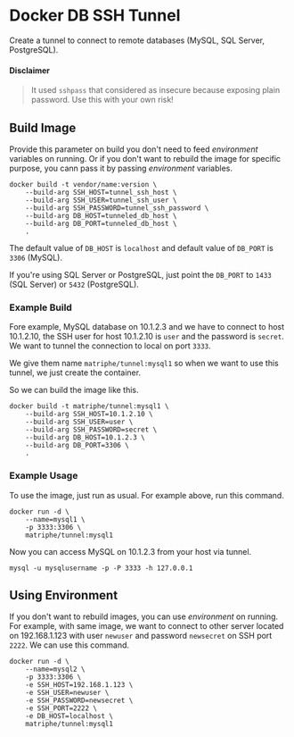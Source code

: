 # Docker DB SSH Tunnel

Create a tunnel to connect to remote databases (MySQL, SQL Server, PostgreSQL).

#### Disclaimer

> It used `sshpass` that considered as insecure because exposing plain password. Use this with your own risk!

## Build Image

Provide this parameter on build you don't need to feed *environment* variables on running. Or if you don't want to rebuild the image for specific purpose, you cann pass it by passing *environment* variables.

```console
docker build -t vendor/name:version \
    --build-arg SSH_HOST=tunnel_ssh_host \
    --build-arg SSH_USER=tunnel_ssh_user \
    --build-arg SSH_PASSWORD=tunnel_ssh_password \ 
    --build-arg DB_HOST=tunneled_db_host \
    --build-arg DB_PORT=tunneled_db_host \
    .
```

The default value of `DB_HOST` is `localhost` and default value of `DB_PORT` is `3306` (MySQL).

If you're using SQL Server or PostgreSQL, just point the `DB_PORT` to `1433` (SQL Server) or `5432` (PostgreSQL).

### Example Build

Fore example, MySQL database on 10.1.2.3 and we have to connect to host 10.1.2.10, the SSH user for host 10.1.2.10 is `user` and the password is `secret`. We want to tunnel the connection to local on port `3333`.

We give them name `matriphe/tunnel:mysql1` so when we want to use this tunnel, we just create the container.

So we can build the image like this.

```console
docker build -t matriphe/tunnel:mysql1 \
    --build-arg SSH_HOST=10.1.2.10 \
    --build-arg SSH_USER=user \
    --build-arg SSH_PASSWORD=secret \ 
    --build-arg DB_HOST=10.1.2.3 \
    --build-arg DB_PORT=3306 \
    .
```

### Example Usage

To use the image, just run as usual. For example above, run this command.

```console
docker run -d \
    --name=mysql1 \
    -p 3333:3306 \
    matriphe/tunnel:mysql1 
```

Now you can access MySQL on 10.1.2.3 from your host via tunnel.

```console
mysql -u mysqlusername -p -P 3333 -h 127.0.0.1
```

## Using Environment

If you don't want to rebuild images, you can use *environment* on running. For example, with same image, we want to connect to other server located on 192.168.1.123 with user `newuser` and password `newsecret` on SSH port `2222`. We can use this command.

```console
docker run -d \
    --name=mysql2 \
    -p 3333:3306 \
    -e SSH_HOST=192.168.1.123 \
    -e SSH_USER=newuser \
    -e SSH_PASSWORD=newsecret \
    -e SSH_PORT=2222 \
    -e DB_HOST=localhost \
    matriphe/tunnel:mysql1 
```

